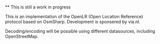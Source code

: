 

** This is still a work in progress

This is an implementation of the OpenLR (Open Location Reference) protocol based on OsmSharp. Development is sponsered by via.nl.

Decoding/encoding will be possible using different datasources, including OpenStreetMap. 